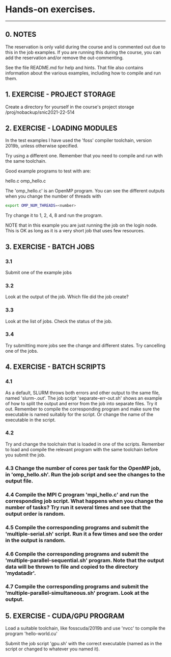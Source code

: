 # Hands-on exercises. 

---
## 0. NOTES

The reservation is only valid during the course and is commented out due to this in the job examples. If you are running this during the course, you can add the reservation and/or remove the out-commenting. 

See the file README.md for help and hints. That file also contains information about the various examples, including how to compile and run them. 


## 1. EXERCISE - PROJECT STORAGE

Create a directory for yourself in the course's project storage /proj/nobackup/snic2021-22-514

## 2. EXERCISE - LOADING MODULES

In the test examples I have used the 'foss' compiler toolchain, version 2019b, unless otherwise specified. 

Try using a different one. Remember that you need to compile and run with the same toolchain. 

Good example programs to test with are:

hello.c
omp_hello.c

The 'omp_hello.c' is an OpenMP program. You can see the different outputs when you change the number of threads with 

```bash
export OMP_NUM_THREADS=<number>
```

Try change it to 1, 2, 4, 8 and run the program. 

NOTE that in this example you are just running the job on the login node. This is OK as long as it is a very short job that uses few resources. 

## 3. EXERCISE - BATCH JOBS

### 3.1 

Submit one of the example jobs 

### 3.2 

Look at the output of the job. Which file did the job create? 

### 3.3 

Look at the list of jobs. Check the status of the job. 

### 3.4 

Try submitting more jobs see the change and different states. Try cancelling one of the jobs. 

## 4. EXERCISE - BATCH SCRIPTS

### 4.1 

As a default, SLURM throws both errors and other output to the same file, named 'slurm-<jobid>.out'. The job script 'separate-err-out.sh' shows an example of how to split the output and error from the job into separate files. Try it out. Remember to compile the corresponding program and make sure the executable is named suitably for the script. Or change the name of the executable in the script. 

### 4.2 
  
Try and change the toolchain that is loaded in one of the scripts. Remember to load and compile the relevant program with the same toolchain before you submit the job.  

### 4.3 Change the number of cores per task for the OpenMP job, in 'omp_hello.sh'. Run the job script and see the changes to the output file.  

### 4.4 Compile the MPI C program 'mpi_hello.c' and run the corresponding job script.  What happens when you change the number of tasks? Try run it several times and see that the output order is random. 

### 4.5 Compile the corresponding programs and submit the 'multiple-serial.sh' script. Run it a few times and see the order in the output is random. 

### 4.6 Compile the corresponding programs and submit the 'multiple-parallel-sequential.sh' program. Note that the output data will be thrown to file and copied to the directory 'mydatadir'.  

### 4.7 Compile the corresponding programs and submit the 'multiple-parallel-simultaneous.sh' program. Look at the output. 

## 5. EXERCISE - CUDA/GPU PROGRAM  

Load a suitable toolchain, like fosscuda/2019b and use 'nvcc' to compile the program 'hello-world.cu'  

Submit the job script 'gpu.sh' with the correct executable (named as in the script or changed to whatever you named it). 

